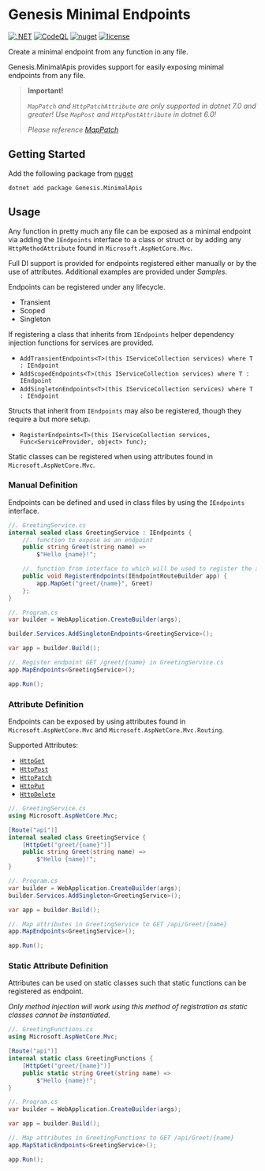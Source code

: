 # Genesis Minimal Endpoints

[![.NET](https://github.com/mark-pro/Genesis.MinimalApis/actions/workflows/dotnet.yml/badge.svg)](https://github.com/mark-pro/Genesis.MinimalApis/actions/workflows/dotnet.yml)
[![CodeQL](https://github.com/mark-pro/Genesis.MinimalApis/actions/workflows/codeql-analysis.yml/badge.svg?branch=master)](https://github.com/mark-pro/Genesis.MinimalApis/actions/workflows/codeql-analysis.yml)
[![nuget](https://img.shields.io/nuget/v/Genesis.MinimalApis)](https://www.nuget.org/packages/Genesis.MinimalApis/)
[![license](https://img.shields.io/github/license/mark-pro/Genesis.MinimalApis)](LICENSE)

Create a minimal endpoint from any function in any file.

Genesis.MinimalApis provides support for easily exposing minimal endpoints from any file.

> __Important!__
> 
> _`MapPatch` and `HttpPatchAttribute` are only supported in dotnet 7.0 and greater! Use `MapPost` and `HttpPostAttribute` in dotnet 6.0!_ 
> 
> _Please reference [MapPatch](https://learn.microsoft.com/en-us/dotnet/api/microsoft.aspnetcore.builder.endpointroutebuilderextensions.mappatch?view=aspnetcore-7.0&viewFallbackFrom=aspnetcore-6.0)_

## Getting Started

Add the following package from [nuget](https://www.nuget.org/packages/Genesis.MinimalApis)

`dotnet add package Genesis.MinimalApis`

## Usage

Any function in pretty much any file can be exposed as a minimal endpoint via adding the `IEndpoints` interface to a class or struct or by adding any `HttpMethodAttribute` found in `Microsoft.AspNetCore.Mvc`.

Full DI support is provided for endpoints registered either manually or by the use of attributes. Additional examples are provided under _Samples_.

Endpoints can be registered under any lifecycle.
- Transient
- Scoped
- Singleton

If registering a class that inherits from `IEndpoints` helper dependency injection functions for services are provided.
- `AddTransientEndpoints<T>(this IServiceCollection services) where T : IEndpoint`
- `AddScopedEndpoints<T>(this IServiceCollection services) where T : IEndpoint`
- `AddSingletonEndpoints<T>(this IServiceCollection services) where T : IEndpoint`

Structs that inherit from `IEndpoints` may also be registered, though they require a but more setup.

- `RegisterEndpoints<T>(this IServiceCollection services, Func<ServiceProvider, object> func);`

Static classes can be registered when using attributes found in `Microsoft.AspNetCore.Mvc`.

### Manual Definition

Endpoints can be defined and used in class files by using the `IEndpoints` interface. 

```csharp
//. GreetingService.cs
internal sealed class GreetingService : IEndpoints {
    //. function to expose as an endpoint
    public string Greet(string name) =>
        $"Hello {name}!";

    //. function from interface to which will be used to register the app.
    public void RegisterEndpoints(IEndpointRouteBuilder app) {
        app.MapGet("greet/{name}", Greet)
    };
}

//. Program.cs
var builder = WebApplication.CreateBuilder(args);

builder.Services.AddSingletonEndpoints<GreetingService>();

var app = builder.Build();

//. Register endpoint GET /greet/{name} in GreetingService.cs
app.MapEndpoints<GreetingService>();

app.Run();
```

### Attribute Definition

Endpoints can be exposed by using attributes found in `Microsoft.AspNetCore.Mvc` and `Microsoft.AspNetCore.Mvc.Routing`.

Supported Attributes:
- [`HttpGet`](https://learn.microsoft.com/en-us/dotnet/api/microsoft.aspnetcore.mvc.httpgetattribute?view=aspnetcore-6.0)
- [`HttpPost`](https://learn.microsoft.com/en-us/dotnet/api/microsoft.aspnetcore.mvc.httppostattribute?view=aspnetcore-6.0)
- [`HttpPatch`](https://learn.microsoft.com/en-us/dotnet/api/microsoft.aspnetcore.mvc.httppatchattribute?view=aspnetcore-6.0)
- [`HttpPut`](https://learn.microsoft.com/en-us/dotnet/api/microsoft.aspnetcore.mvc.httpputattribute?view=aspnetcore-6.0)
- [`HttpDelete`](https://learn.microsoft.com/en-us/dotnet/api/microsoft.aspnetcore.mvc.httpdeleteattribute?view=aspnetcore-6.0)

```csharp
//. GreetingService.cs
using Microsoft.AspNetCore.Mvc;

[Route("api")]
internal sealed class GreetingService {
    [HttpGet("greet/{name}")]
    public string Greet(string name) =>
        $"Hello {name}!";
}

//. Program.cs
var builder = WebApplication.CreateBuilder(args);
builder.Services.AddSingleton<GreetingService>();

var app = builder.Build();

//. Map attributes in GreetingService to GET /api/Greet/{name}
app.MapEndpoints<GreetingService>();

app.Run();
```

### Static Attribute Definition

Attributes can be used on static classes such that static functions can be registered as endpoint.

_Only method injection will work using this method of registration as static classes cannot be instantiated._

```csharp
//. GreetingFunctions.cs
using Microsoft.AspNetCore.Mvc;

[Route("api")]
internal static class GreetingFunctions {
    [HttpGet("greet/{name}")]
    public static string Greet(string name) =>
        $"Hello {name}!";
}

//. Program.cs
var builder = WebApplication.CreateBuilder(args);

var app = builder.Build();

//. Map attributes in GreetingFunctions to GET /api/Greet/{name}
app.MapStaticEndpoints<GreetingService>();

app.Run();
```

